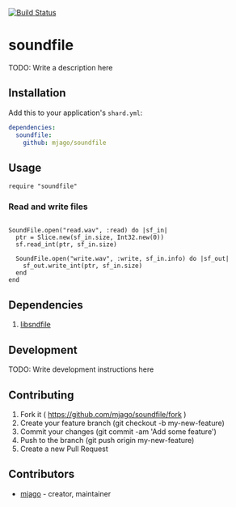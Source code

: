 [![Build Status](https://travis-ci.org/mjago/soundfile.svg?branch=master)](https://travis-ci.org/mjago/CW)

# soundfile

TODO: Write a description here

## Installation

Add this to your application's `shard.yml`:

```yaml
dependencies:
  soundfile:
    github: mjago/soundfile
```

## Usage

```crystal
require "soundfile"
```

### Read and write files

```crystal

SoundFile.open("read.wav", :read) do |sf_in|
  ptr = Slice.new(sf_in.size, Int32.new(0))
  sf.read_int(ptr, sf_in.size)

  SoundFile.open("write.wav", :write, sf_in.info) do |sf_out|
    sf_out.write_int(ptr, sf_in.size)
  end
end

```

## Dependencies
1. [libsndfile](http://www.mega-nerd.com/libsndfile/)

## Development

TODO: Write development instructions here

## Contributing

1. Fork it ( https://github.com/mjago/soundfile/fork )
2. Create your feature branch (git checkout -b my-new-feature)
3. Commit your changes (git commit -am 'Add some feature')
4. Push to the branch (git push origin my-new-feature)
5. Create a new Pull Request

## Contributors

- [mjago](https://github.com/mjago) - creator, maintainer
